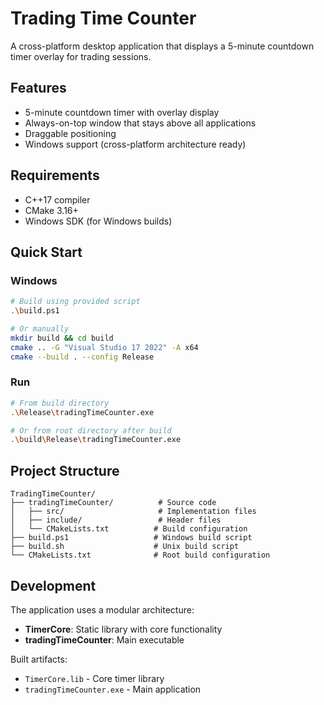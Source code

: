 # Trading Time Counter

A cross-platform desktop application that displays a 5-minute countdown timer overlay for trading sessions.

## Features

- 5-minute countdown timer with overlay display
- Always-on-top window that stays above all applications
- Draggable positioning
- Windows support (cross-platform architecture ready)

## Requirements

- C++17 compiler
- CMake 3.16+
- Windows SDK (for Windows builds)

## Quick Start

### Windows

```bash
# Build using provided script
.\build.ps1

# Or manually
mkdir build && cd build
cmake .. -G "Visual Studio 17 2022" -A x64
cmake --build . --config Release
```

### Run

```bash
# From build directory
.\Release\tradingTimeCounter.exe

# Or from root directory after build
.\build\Release\tradingTimeCounter.exe
```

## Project Structure

```
TradingTimeCounter/
├── tradingTimeCounter/          # Source code
│   ├── src/                     # Implementation files
│   ├── include/                 # Header files
│   └── CMakeLists.txt          # Build configuration
├── build.ps1                   # Windows build script
├── build.sh                    # Unix build script
└── CMakeLists.txt              # Root build configuration
```

## Development

The application uses a modular architecture:
- **TimerCore**: Static library with core functionality
- **tradingTimeCounter**: Main executable

Built artifacts:
- `TimerCore.lib` - Core timer library
- `tradingTimeCounter.exe` - Main application